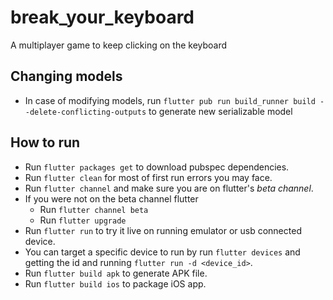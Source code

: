 # break_your_keyboard

A multiplayer game to keep clicking on the keyboard

## Changing models
  - In case of modifying models, run `flutter pub run build_runner build --delete-conflicting-outputs` to generate new serializable model

## How to run
  - Run `flutter packages get` to download pubspec dependencies.
  - Run `flutter clean` for most of first run errors you may face.
  - Run `flutter channel` and make sure you are on flutter's *beta channel*.
  - If you were not on the beta channel flutter 
    - Run `flutter channel beta`
    - Run `flutter upgrade`
  - Run `flutter run` to try it live on running emulator or usb connected device.
  - You can target a specific device to run by run `flutter devices` and getting the id and running `flutter run -d <device_id>`.
  - Run `flutter build apk` to generate APK file.
  - Run `flutter build ios` to package iOS app.
  